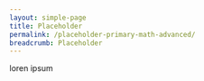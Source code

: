 ```yaml
---
layout: simple-page
title: Placeholder
permalink: /placeholder-primary-math-advanced/
breadcrumb: Placeholder
---
```

loren ipsum
